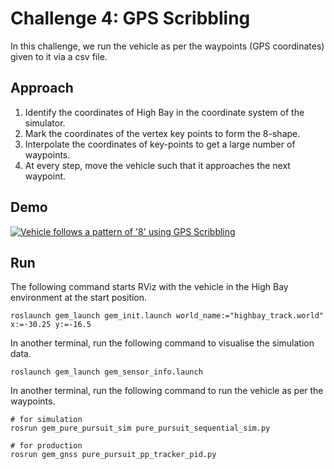 # Challenge 4: GPS Scribbling

In this challenge, we run the vehicle as per the waypoints (GPS coordinates) given to it via a csv file.

## Approach

1. Identify the coordinates of High Bay in the coordinate system of the simulator.
2. Mark the coordinates of the vertex key points to form the 8-shape.
3. Interpolate the coordinates of key-points to get a large number of waypoints.
4. At every step, move the vehicle such that it approaches the next waypoint.

## Demo

[![Vehicle follows a pattern of '8' using GPS Scribbling](https://img.youtube.com/vi/6lJewkgkqH8/0.jpg)](https://youtu.be/6lJewkgkqH8)


## Run

The following command starts RViz with the vehicle in the High Bay environment at the start position.
```commandline
roslaunch gem_launch gem_init.launch world_name:="highbay_track.world" x:=-30.25 y:=-16.5
```

In another terminal, run the following command to visualise the simulation data.
```commandline
roslaunch gem_launch gem_sensor_info.launch
```

In another terminal, run the following command to run the vehicle as per the waypoints.
```commandline
# for simulation
rosrun gem_pure_pursuit_sim pure_pursuit_sequential_sim.py

# for production
rosrun gem_gnss pure_pursuit_pp_tracker_pid.py
```

